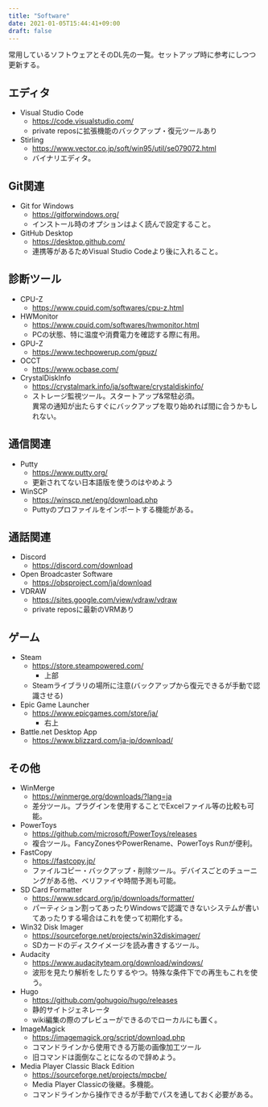 ```yaml
---
title: "Software"
date: 2021-01-05T15:44:41+09:00
draft: false
---
```

常用しているソフトウェアとそのDL先の一覧。セットアップ時に参考にしつつ更新する。

## エディタ
* Visual Studio Code
  * https://code.visualstudio.com/
  * private reposに拡張機能のバックアップ・復元ツールあり
* Stirling
  * https://www.vector.co.jp/soft/win95/util/se079072.html
  * バイナリエディタ。

## Git関連
* Git for Windows
  * https://gitforwindows.org/
  * インストール時のオプションはよく読んで設定すること。
* GitHub Desktop
  * https://desktop.github.com/
  * 連携等があるためVisual Studio Codeより後に入れること。

## 診断ツール
* CPU-Z
  * https://www.cpuid.com/softwares/cpu-z.html
* HWMonitor
  * https://www.cpuid.com/softwares/hwmonitor.html
  * PCの状態、特に温度や消費電力を確認する際に有用。
* GPU-Z
  * https://www.techpowerup.com/gpuz/
* OCCT
  * https://www.ocbase.com/
* CrystalDiskInfo
  * https://crystalmark.info/ja/software/crystaldiskinfo/
  * ストレージ監視ツール。スタートアップ&常駐必須。  
  異常の通知が出たらすぐにバックアップを取り始めれば間に合うかもしれない。

## 通信関連
* Putty
  * https://www.putty.org/
  * 更新されてない日本語版を使うのはやめよう
* WinSCP
  * https://winscp.net/eng/download.php
  * Puttyのプロファイルをインポートする機能がある。

## 通話関連
* Discord
  * https://discord.com/download
* Open Broadcaster Software
  * https://obsproject.com/ja/download
* VDRAW
  * https://sites.google.com/view/vdraw/vdraw
  * private reposに最新のVRMあり

## ゲーム
* Steam
  * https://store.steampowered.com/
    * 上部
  * Steamライブラリの場所に注意(バックアップから復元できるが手動で認識させる)
* Epic Game Launcher
  * https://www.epicgames.com/store/ja/
    * 右上
* Battle.net Desktop App
  * https://www.blizzard.com/ja-jp/download/

## その他
* WinMerge
  * https://winmerge.org/downloads/?lang=ja
  * 差分ツール。プラグインを使用することでExcelファイル等の比較も可能。
* PowerToys
  * https://github.com/microsoft/PowerToys/releases
  * 複合ツール。FancyZonesやPowerRename、PowerToys Runが便利。
* FastCopy
  * https://fastcopy.jp/
  * ファイルコピー・バックアップ・削除ツール。デバイスごとのチューニングがある他、ベリファイや時間予測も可能。
* SD Card Formatter
  * https://www.sdcard.org/jp/downloads/formatter/
  * パーティション割ってあったりWindowsで認識できないシステムが書いてあったりする場合はこれを使って初期化する。
* Win32 Disk Imager
  * https://sourceforge.net/projects/win32diskimager/
  * SDカードのディスクイメージを読み書きするツール。
* Audacity
  * https://www.audacityteam.org/download/windows/
  * 波形を見たり解析をしたりするやつ。特殊な条件下での再生もこれを使う。
* Hugo
  * https://github.com/gohugoio/hugo/releases
  * 静的サイトジェネレータ
  * wiki編集の際のプレビューができるのでローカルにも置く。
* ImageMagick
  * https://imagemagick.org/script/download.php
  * コマンドラインから使用できる万能の画像加工ツール
  * 旧コマンドは面倒なことになるので辞めよう。
* Media Player Classic Black Edition
  * https://sourceforge.net/projects/mpcbe/
  * Media Player Classicの後継。多機能。
  * コマンドラインから操作できるが手動でパスを通しておく必要がある。
